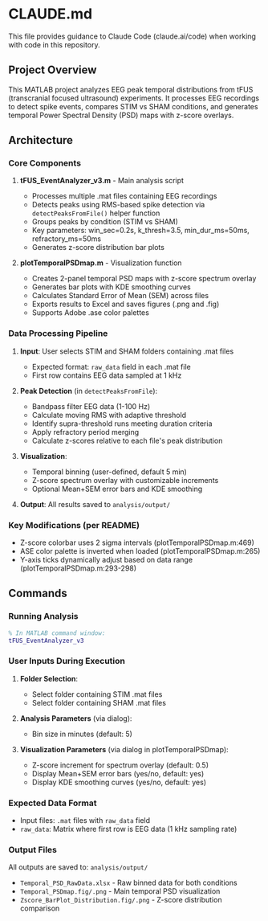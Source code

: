 # CLAUDE.md

This file provides guidance to Claude Code (claude.ai/code) when working with code in this repository.

## Project Overview

This MATLAB project analyzes EEG peak temporal distributions from tFUS (transcranial focused ultrasound) experiments. It processes EEG recordings to detect spike events, compares STIM vs SHAM conditions, and generates temporal Power Spectral Density (PSD) maps with z-score overlays.

## Architecture

### Core Components

1. **tFUS_EventAnalyzer_v3.m** - Main analysis script
   - Processes multiple .mat files containing EEG recordings
   - Detects peaks using RMS-based spike detection via `detectPeaksFromFile()` helper function
   - Groups peaks by condition (STIM vs SHAM)
   - Key parameters: win_sec=0.2s, k_thresh=3.5, min_dur_ms=50ms, refractory_ms=50ms
   - Generates z-score distribution bar plots

2. **plotTemporalPSDmap.m** - Visualization function
   - Creates 2-panel temporal PSD maps with z-score spectrum overlay
   - Generates bar plots with KDE smoothing curves
   - Calculates Standard Error of Mean (SEM) across files
   - Exports results to Excel and saves figures (.png and .fig)
   - Supports Adobe .ase color palettes

### Data Processing Pipeline

1. **Input**: User selects STIM and SHAM folders containing .mat files
   - Expected format: `raw_data` field in each .mat file
   - First row contains EEG data sampled at 1 kHz

2. **Peak Detection** (in `detectPeaksFromFile`):
   - Bandpass filter EEG data (1-100 Hz)
   - Calculate moving RMS with adaptive threshold
   - Identify supra-threshold runs meeting duration criteria
   - Apply refractory period merging
   - Calculate z-scores relative to each file's peak distribution

3. **Visualization**:
   - Temporal binning (user-defined, default 5 min)
   - Z-score spectrum overlay with customizable increments
   - Optional Mean+SEM error bars and KDE smoothing

4. **Output**: All results saved to `analysis/output/`

### Key Modifications (per README)

- Z-score colorbar uses 2 sigma intervals (plotTemporalPSDmap.m:469)
- ASE color palette is inverted when loaded (plotTemporalPSDmap.m:265)
- Y-axis ticks dynamically adjust based on data range (plotTemporalPSDmap.m:293-298)

## Commands

### Running Analysis
```matlab
% In MATLAB command window:
tFUS_EventAnalyzer_v3
```

### User Inputs During Execution
1. **Folder Selection**:
   - Select folder containing STIM .mat files
   - Select folder containing SHAM .mat files

2. **Analysis Parameters** (via dialog):
   - Bin size in minutes (default: 5)
   
3. **Visualization Parameters** (via dialog in plotTemporalPSDmap):
   - Z-score increment for spectrum overlay (default: 0.5)
   - Display Mean+SEM error bars (yes/no, default: yes)
   - Display KDE smoothing curves (yes/no, default: yes)

### Expected Data Format
- Input files: `.mat` files with `raw_data` field
- `raw_data`: Matrix where first row is EEG data (1 kHz sampling rate)

### Output Files
All outputs are saved to: `analysis/output/`
- `Temporal_PSD_RawData.xlsx` - Raw binned data for both conditions
- `Temporal_PSDmap.fig/.png` - Main temporal PSD visualization
- `Zscore_BarPlot_Distribution.fig/.png` - Z-score distribution comparison